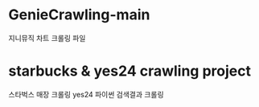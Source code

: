 # GenieCrawling-main
지니뮤직 차트 크롤링 파일

# starbucks & yes24 crawling project
스타벅스 매장 크롤링
yes24 파이썬 검색결과 크롤링
